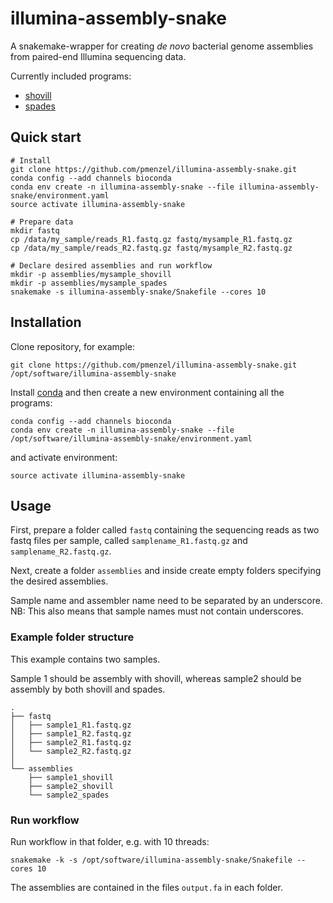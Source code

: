 # illumina-assembly-snake

A snakemake-wrapper for creating *de novo* bacterial genome assemblies from paired-end Illumina sequencing data.

Currently included programs:
* [shovill](https://github.com/fenderglass/Flye)
* [spades](https://github.com/lbcb-sci/raven)

## Quick start
```
# Install
git clone https://github.com/pmenzel/illumina-assembly-snake.git
conda config --add channels bioconda
conda env create -n illumina-assembly-snake --file illumina-assembly-snake/environment.yaml
source activate illumina-assembly-snake

# Prepare data
mkdir fastq
cp /data/my_sample/reads_R1.fastq.gz fastq/mysample_R1.fastq.gz
cp /data/my_sample/reads_R2.fastq.gz fastq/mysample_R2.fastq.gz

# Declare desired assemblies and run workflow
mkdir -p assemblies/mysample_shovill
mkdir -p assemblies/mysample_spades
snakemake -s illumina-assembly-snake/Snakefile --cores 10
```


## Installation
Clone repository, for example:
```
git clone https://github.com/pmenzel/illumina-assembly-snake.git /opt/software/illumina-assembly-snake
```
Install [conda](https://docs.conda.io/en/latest/miniconda.html) and then create a new environment containing all the programs:
```
conda config --add channels bioconda
conda env create -n illumina-assembly-snake --file /opt/software/illumina-assembly-snake/environment.yaml
```
and activate environment:
```
source activate illumina-assembly-snake
```

## Usage
First, prepare a folder called `fastq` containing the sequencing reads as
two fastq files per sample, called `samplename_R1.fastq.gz` and `samplename_R2.fastq.gz`.

Next, create a folder `assemblies` and inside create empty folders specifying
the desired assemblies.

Sample name and assembler name need to be separated by an underscore.
NB: This also means that sample names must not contain underscores.

### Example folder structure
This example contains two samples.

Sample 1 should be assembly with shovill, whereas sample2 should be assembly by both shovill and spades.
```
.
├── fastq
│   ├── sample1_R1.fastq.gz
│   ├── sample1_R2.fastq.gz
│   ├── sample2_R1.fastq.gz
│   └── sample2_R2.fastq.gz
│
└── assemblies
    ├── sample1_shovill
    ├── sample2_shovill
    └── sample2_spades
```


### Run workflow

Run workflow in that folder, e.g. with 10 threads:
```
snakemake -k -s /opt/software/illumina-assembly-snake/Snakefile --cores 10
```

The assemblies are contained in the files `output.fa` in each folder.

